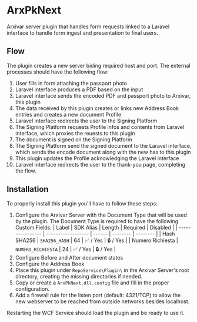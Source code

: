 ﻿# ArxPkNext

Arxivar server plugin that handles form requests linked to a Laravel interface to handle form ingest and presentation to final users.

## Flow

The plugin creates a new server biding required host and port. The external processes should have the following flow:

1. User fills in form attaching the passport photo
2. Laravel interface produces a PDF based on the input
3. Laravel interface sends the encoded PDF and passport photo to Arxivar, this plugin
4. The data received by this plugin creates or links new Address Book entries and creates a new document Profile
5. Laravel interface redirects the user to the Signing Platform
6. The Signing Platform requests Profile infos and contents from Laravel interface, which proxies the reuests to this plugin
7. The document is signed on the Signing Platform
8. The Signing Platform send the signed document to the Laravel interface, which sends the encode document along with the new has to this plugin
9. This plugin updates the Profile acknowledging the Laravel interface
10. Laravel interface redirects the user to the thank-you page, completing the flow.

## Installation

To properly install this plugin you'll have to follow these steps:

1. Configure the Arxivar Server with the Document Type that will be used by the plugin. The Document Type is required to have the following Custom Fields:
   | Label            | SDK Alias          | Length | Required | Disabled |
   | ---------------- | ------------------ | ------ | -------- | -------- |
   | Hash SHA256      | `SHA256_HASH`      | 64     | ✅ / Yes | 🔒 / Yes |
   | Numero Richiesta | `NUMERO_RICHIESTA` | 24     | ✅ / Yes | 🔒 / Yes |
2. Configure Before and After document states
3. Configure the Address Book
4. Place this plugin under `RepoService\Plugin\` in the Arxivar Server's root directory, creating the missing directories if needed.
5. Copy or create a `ArxPkNext.dll.config` file and fill in the proper configuration.
6. Add a firewall rule for the listen port (default: 4321/TCP) to allow the new webserver to be reached from outside networks besides localhost.

Restarting the WCF Service should load the plugin and be ready to use it.
